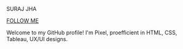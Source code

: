 SURAJ JHA  

[FOLLOW ME](https://github.com/PixeL-TryHard)  

Welcome to my GitHub profile! I'm Pixel, proefficient in HTML, CSS, Tableau, UX/UI designs.
